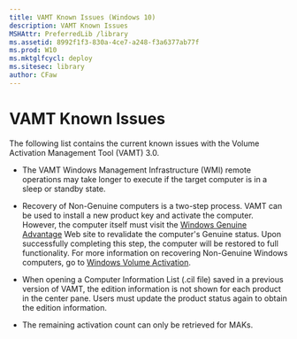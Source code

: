 ```yaml
---
title: VAMT Known Issues (Windows 10)
description: VAMT Known Issues
MSHAttr: PreferredLib /library
ms.assetid: 8992f1f3-830a-4ce7-a248-f3a6377ab77f
ms.prod: W10
ms.mktglfcycl: deploy
ms.sitesec: library
author: CFaw
---
```


# VAMT Known Issues


The following list contains the current known issues with the Volume Activation Management Tool (VAMT) 3.0.

-   The VAMT Windows Management Infrastructure (WMI) remote operations may take longer to execute if the target computer is in a sleep or standby state.

-   Recovery of Non-Genuine computers is a two-step process. VAMT can be used to install a new product key and activate the computer. However, the computer itself must visit the [Windows Genuine Advantage](http://go.microsoft.com/fwlink/p/?linkid=182914) Web site to revalidate the computer's Genuine status. Upon successfully completing this step, the computer will be restored to full functionality. For more information on recovering Non-Genuine Windows computers, go to [Windows Volume Activation](http://go.microsoft.com/fwlink/p/?linkid=184668).

-   When opening a Computer Information List (.cil file) saved in a previous version of VAMT, the edition information is not shown for each product in the center pane. Users must update the product status again to obtain the edition information.

-   The remaining activation count can only be retrieved for MAKs.

 

 





